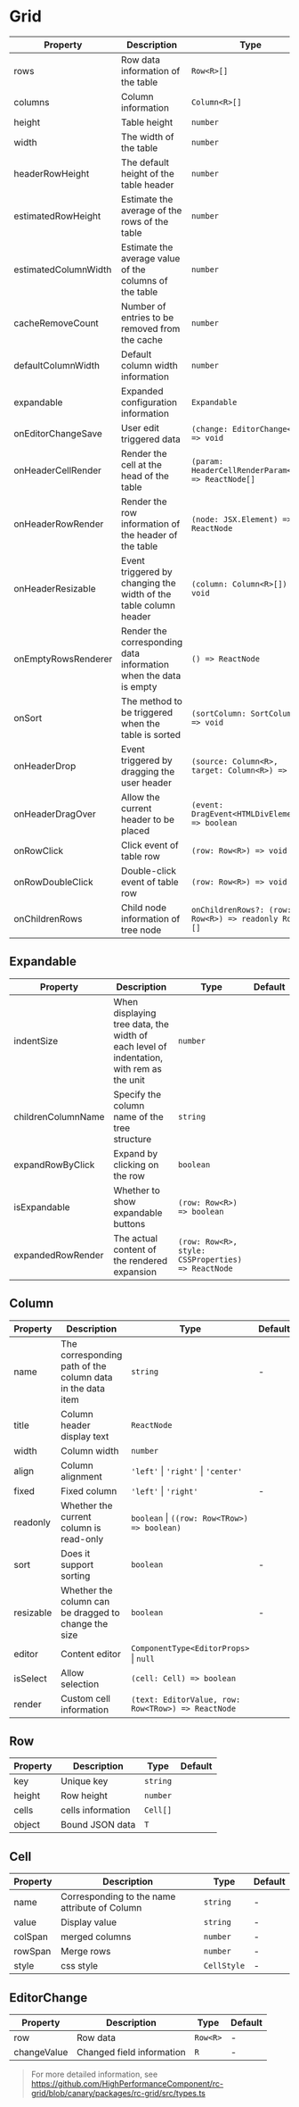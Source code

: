 
# Grid 

|Property          | Description           | Type               | Default
|-----------   |------------------       |---------          |----------
| rows        | Row data information of the table            |`Row<R>[]`         | - 
| columns     | Column information                   | `Column<R>[]`     | -
| height      | Table height                 | `number`           |
| width       | The width of the table                 | `number`           |
| headerRowHeight | The default height of the table header  | `number`           |
| estimatedRowHeight | Estimate the average of the rows of the table  | `number`           |
| estimatedColumnWidth | Estimate the average value of the columns of the table | `number`          |
| cacheRemoveCount     | Number of entries to be removed from the cache | `number`          |
| defaultColumnWidth   | Default column width information     | `number`          |
| expandable           | Expanded configuration information       | `Expandable`      |
| onEditorChangeSave   | User edit triggered data    | `(change: EditorChange<R>) => void` |
| onHeaderCellRender   | Render the cell at the head of the table   | `(param: HeaderCellRenderParam<R>) => ReactNode[]` |
| onHeaderRowRender    | Render the row information of the header of the table | `(node: JSX.Element) => ReactNode` |
| onHeaderResizable    | Event triggered by changing the width of the table column header | `(column: Column<R>[]) => void` |
| onEmptyRowsRenderer  | Render the corresponding data information when the data is empty | `() => ReactNode`|
| onSort               | The method to be triggered when the table is sorted | `(sortColumn: SortColumn[]) => void` |
| onHeaderDrop         | Event triggered by dragging the user header      | `(source: Column<R>, target: Column<R>) => void` |
| onHeaderDragOver     | Allow the current header to be placed       | `(event: DragEvent<HTMLDivElement>) => boolean` 
| onRowClick           | Click event of table row           | `(row: Row<R>) => void`
| onRowDoubleClick     | Double-click event of table row           | `(row: Row<R>) => void`
| onChildrenRows       | Child node information of tree node        | `onChildrenRows?: (row: Row<R>) => readonly Row<R>[]`

## Expandable

|Property          | Description         | Type               | Default
|-----------   |------------------       |---------          |----------
| indentSize   | When displaying tree data, the width of each level of indentation, with rem as the unit | `number` |
| childrenColumnName | Specify the column name of the tree structure  | `string` | 
| expandRowByClick   | Expand by clicking on the row | `boolean` | 
| isExpandable     | Whether to show expandable buttons  | `(row: Row<R>) => boolean` | 
| expandedRowRender | The actual content of the rendered expansion| `(row: Row<R>, style: CSSProperties) => ReactNode` |

## Column

|Property          | Description         | Type               | Default
|-----------   |------------------       |---------          |----------
| name          | The corresponding path of the column data in the data item   | `string`          |-
| title         | Column header display text               | `ReactNode`       | 
| width         | Column width                    | `number`          | 
| align         | Column alignment                  | `'left'` \| `'right'` \| `'center'`
| fixed         | Fixed column                    | `'left'` \| `'right'` | -
| readonly      | Whether the current column is read-only             | `boolean` \| `((row: Row<TRow>) => boolean)` |
| sort          | Does it support sorting               | `boolean`       | -
| resizable     | Whether the column can be dragged to change the size       | `boolean`       | -
| editor        | Content editor              | `ComponentType<EditorProps>` \| `null` |
| isSelect      | Allow selection                | `(cell: Cell) => boolean` | 
| render        | Custom cell information          | `(text: EditorValue, row: Row<TRow>) => ReactNode`

## Row

|Property          | Description         | Type               | Default
|-----------   |------------------       |---------          |----------
| key          | Unique key            | `string`          |
| height       | Row height              | `number`           |
| cells        | cells information           | `Cell[]`           |
| object       | Bound JSON data           | `T`                 |


## Cell 

|Property          | Description          | Type               | Default
|-----------   |------------------       |---------          |----------
| name         | Corresponding to the name attribute of Column  | `string`          | -
| value        | Display value           | `string`          | -
| colSpan      | merged columns               | `number`          | -
| rowSpan      | Merge rows              | `number`           | -
| style        | css style                | `CellStyle`        | -


## EditorChange 

|Property          | Description          | Type               | Default
|-----------   |------------------       |---------          |----------
| row          | Row data              | `Row<R>`          | -
| changeValue  | Changed field information            | `R`               | -


> For more detailed information, see https://github.com/HighPerformanceComponent/rc-grid/blob/canary/packages/rc-grid/src/types.ts
